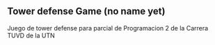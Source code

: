 ## Tower defense Game (no name yet)
Juego de tower defense para parcial de Programacion 2 de la Carrera TUVD de la UTN
